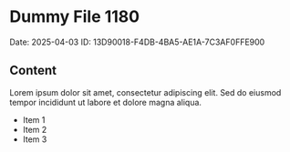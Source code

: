 # Dummy File 1180

Date: 2025-04-03
ID: 13D90018-F4DB-4BA5-AE1A-7C3AF0FFE900

## Content

Lorem ipsum dolor sit amet, consectetur adipiscing elit.
Sed do eiusmod tempor incididunt ut labore et dolore magna aliqua.

* Item 1
* Item 2
* Item 3

